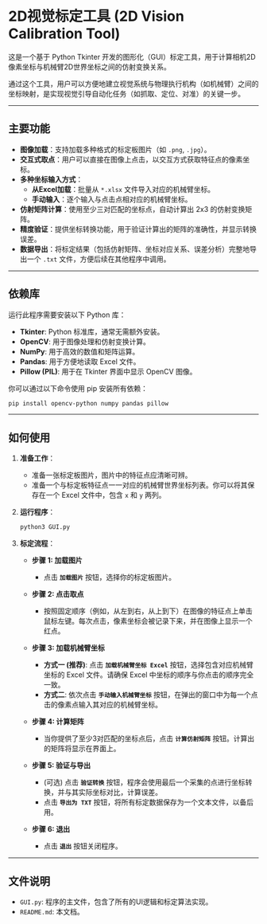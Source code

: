 # 2D视觉标定工具 (2D Vision Calibration Tool)

这是一个基于 Python Tkinter 开发的图形化（GUI）标定工具，用于计算相机2D像素坐标与机械臂2D世界坐标之间的仿射变换关系。

通过这个工具，用户可以方便地建立视觉系统与物理执行机构（如机械臂）之间的坐标映射，是实现视觉引导自动化任务（如抓取、定位、对准）的关键一步。

---

## 主要功能

- **图像加载**：支持加载多种格式的标定板图片（如 `.png`, `.jpg`）。
- **交互式取点**：用户可以直接在图像上点击，以交互方式获取特征点的像素坐标。
- **多种坐标输入方式**：
  - **从Excel加载**：批量从 `*.xlsx` 文件导入对应的机械臂坐标。
  - **手动输入**：逐个输入与点击点相对应的机械臂坐标。
- **仿射矩阵计算**：使用至少三对匹配的坐标点，自动计算出 2x3 的仿射变换矩阵。
- **精度验证**：提供坐标转换功能，用于验证计算出的矩阵的准确性，并显示转换误差。
- **数据导出**：将标定结果（包括仿射矩阵、坐标对应关系、误差分析）完整地导出一个 `.txt` 文件，方便后续在其他程序中调用。

---

## 依赖库

运行此程序需要安装以下 Python 库：

- **Tkinter**: Python 标准库，通常无需额外安装。
- **OpenCV**: 用于图像处理和仿射变换计算。
- **NumPy**: 用于高效的数值和矩阵运算。
- **Pandas**: 用于方便地读取 Excel 文件。
- **Pillow (PIL)**: 用于在 Tkinter 界面中显示 OpenCV 图像。

你可以通过以下命令使用 pip 安装所有依赖：

```bash
pip install opencv-python numpy pandas pillow
```

---

## 如何使用

1.  **准备工作**：
    - 准备一张标定板图片，图片中的特征点应清晰可辨。
    - 准备一个与标定板特征点一一对应的机械臂世界坐标列表。你可以将其保存在一个 Excel 文件中，包含 `x` 和 `y` 两列。

2.  **运行程序**：
    ```bash
    python3 GUI.py
    ```

3.  **标定流程**：
    - **步骤 1: 加载图片**
      - 点击 **`加载图片`** 按钮，选择你的标定板图片。

    - **步骤 2: 点击取点**
      - 按照固定顺序（例如，从左到右，从上到下）在图像的特征点上单击鼠标左键。每次点击，像素坐标会被记录下来，并在图像上显示一个红点。

    - **步骤 3: 加载机械臂坐标**
      - **方式一 (推荐)**: 点击 **`加载机械臂坐标 Excel`** 按钮，选择包含对应机械臂坐标的 Excel 文件。请确保 Excel 中坐标的顺序与你点击的顺序完全一致。
      - **方式二**: 依次点击 **`手动输入机械臂坐标`** 按钮，在弹出的窗口中为每一个点击的像素点输入其对应的机械臂坐标。

    - **步骤 4: 计算矩阵**
      - 当你提供了至少3对匹配的坐标点后，点击 **`计算仿射矩阵`** 按钮。计算出的矩阵将显示在界面上。

    - **步骤 5: 验证与导出**
      - (可选) 点击 **`验证转换`** 按钮，程序会使用最后一个采集的点进行坐标转换，并与其实际坐标对比，计算误差。
      - 点击 **`导出为 TXT`** 按钮，将所有标定数据保存为一个文本文件，以备后用。

    - **步骤 6: 退出**
      - 点击 **`退出`** 按钮关闭程序。

---

## 文件说明

- `GUI.py`: 程序的主文件，包含了所有的UI逻辑和标定算法实现。
- `README.md`: 本文档。

